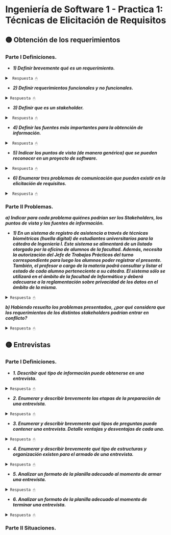 # Ingeniería de Software 1 - Practica 1: Técnicas de Elicitación de Requisitos


## 🟡 Obtención de los requerimientos

### Parte I Definiciones.

* ***1) Definir brevemente qué es un requerimiento.***

<details><summary> <code> Respuesta 🖱 </code></summary><br>

Al hablar de las necesidades del cliente en términos más técnicos, hablamos de requerimientos. Un Requerimiento es una característica del sistema o una descripción de algo que el sistema es capaz de hacer con el objeto de satisfacer el propósito del sistema.

La IEEE-Std-610 define a los requerimientos como:

a) Condición o capacidad que necesita el usuario para resolver un problema o alcanzar un objetivo.

b) Condición o capacidad que debe satisfacer o poseer un sistema o una componente de un sistema para satisfacer un contrato, un estándar, una especificación u otro documento formalmente impuesto.

c) Representación documentada de los requerimientos, de una condición o capacidad.

</details>

* ***2) Definir requerimientos funcionales y no funcionales.***

<details><summary><code>Respuesta 🖱</code></summary><br>
  
</details>

* ***3) Definir que es un stakeholder.***

<details><summary> <code> Respuesta 🖱 </code></summary><br>

El término stakeholder se utiliza para referirse a cualquier persona o grupo que se verá afectado por el sistema, directa o indirectamente. Entre los stakeholders se encuentran: los usuarios finales, los ingenieros, gerentes y expertos del dominio.

</details>

* ***4) Definir las fuentes más importantes para la obtención de información.***

<details><summary> <code> Respuesta 🖱 </code></summary><br>

Para obtener la información tenemos distintas fuentes, por un lado: 

a) Métodos discretos

* Muestreo de la documentación, los formularios y los datos existentes.
* Investigación y visitas al lugar.
* Observación del ambiente de trabajo.

b) Métodos interactivos

* Cuestionarios.
* Entrevistas.
* Planeación conjunta de Requerimientos (JRP o JAD).
* Lluvia de Ideas - Brainstorming .

</details>

* ***5) Indicar los puntos de vista (de manera genérica) que se pueden reconocer en un proyecto de software.***

<details><summary> <code> Respuesta 🖱 </code></summary><br>

Existen tres tipos genéricos de puntos de vista:

a) Punto de vista de los interactuadores: representan a las personas u otros sistemas que interactúan directamente con el sistema. Pueden influir en los requerimientos del sistema de algún modo.

b) Punto de vista indirecto: representan a los stakeholders que no utilizan el sistema ellos mismos pero que influyen en los requerimientos de algún modo.

c) Punto de vista del dominio: representan las características y restricciones del dominio que influyen en los requerimientos del sistema.

</details>

* ***6) Enumerar tres problemas de comunicación que pueden existir en la elicitación de requisitos.***

<details><summary> <code> Respuesta 🖱 </code></summary><br>

La elicitación de requisitos es una actividad principalmente de carácter social, mucho más que tecnológico. Por lo tanto, los problemas que se plantean son de naturaleza psicológica y social, más que técnicos. Dentro de estos problemas se encuentran los problemas de comunicación, que son:

* Dificultad para expresar claramente las necesidades.
* No ser conscientes de sus propias necesidades.
* No entender cómo la tecnología puede ayudar.
* Miedo a parecer incompetentes por ignorancia tecnológica.
* No tomar decisiones por no poder prever las  consecuencias, no entender las alternativas o no tener una visión global.
* Cultura y vocabulario diferentes.
* Intereses distintos en el sistema a desarrollar.
* Medios de comunicación inadecuados (diagramas que no entienden los clientes y usuarios).
* Conflictos personales o políticos.

</details>

### Parte II Problemas.

***a) Indicar para cada problema quiénes podrían ser los Stakeholders, los puntos de vista y las fuentes de información.***

* ***1) En un sistema de registro de asistencia a través de técnicas biométricas (huella digital) de estudiantes universitarios para la cátedra de Ingeniería I. Este sistema se alimentará de un listado otorgado por la oficina de alumnos de la facultad. Además, necesita la autorización del Jefe de Trabajos Prácticos del turno correspondiente para luego los alumnos poder registrar el presente. También, el profesor a cargo de la materia podrá consultar y listar el estado de cada alumno perteneciente a su cátedra. El sistema sólo se utilizará en el ámbito de la facultad de Informática y deberá adecuarse a la reglamentación sobre privacidad de los datos en el ámbito de la misma.***

<details><summary><code>Respuesta 🖱</code></summary><br>

**Stakeholders**

<p>(a) Oficina de alumnos de la facultad: proporciona el listado de estudiantes que serán registrados en el sistema.</p>
<p>(b) Jefe de Trabajos Prácticos: es el que autoriza el uso del sistema para que cada alumno pueda dar el presente en su turno.</p>
<p>(c) Profesor de la materia: puede consultar y listar el listado de cada uno de sus alumnos en el sistema.</p>
<p>(d) Estudiantes Universitarios: registran su asistencia en el sistema.</p>
<p>(e) Autoridades de la Facultad de Informática: son los que se aseguran que el sistema cumpla con la reglamentación sobre privacidad.</p>
<p>(f) Especialistas en seguridad de datos: asesoran sobre la adecuación del sistema con la reglamentación de privacidad de datos.</p>

**Puntos de vista**

<p>(a) Oficina de Alumnos de la Facultad: necesitan asegurarse de que el sistema pueda integrarse con el listado de estudiantes y que los datos sean precisos y actualizados.</p>
<p>(b) Jefe de Trabajos Prácticos: Requiere que el sistema sea accesible y funcional para la autorización de la asistencia. Debe ser capaz de manejar el registro de asistencia de manera eficiente y acorde con los horarios de los turnos.</p>
<p>(c) Profesor de la Materia: necesita acceso a informes y listados claros sobre la asistencia de los estudiantes para la gestión de su cátedra y la toma de decisiones relacionadas con el rendimiento académico.</p>
<p>(d) Estudiantes Universitarios: quieren un sistema que sea fácil de usar y que garantice que su asistencia se registre correctamente.</p>
<p>(e) Autoridades de la Facultad de Informática: se preocupan por el cumplimiento de las leyes y regulaciones, y la protección de la privacidad y seguridad de los datos personales de los estudiantes.</p>
<p>(f) Especialistas en seguridad de Datos: deben asegurar que el sistema cumpla con las regulaciones sobre la protección de datos personales y privacidad, y que no haya brechas en la seguridad de los datos.</p>

**Fuentes de Información**

<p>(a) Oficina de Alumnos de la Facultad: Listado de estudiantes, datos y registros de los mismos.</p>
<p>(b) Jefe de Trabajos Prácticos: procedimientos para la autorización de la asistencia y requisitos específicos del turno.</p>
<p>(c) Profesor de la Materia: requisitos de la cátedra, informes de asistencia y necesidades de gestión de la clase.</p>
<p>(d) Estudiantes Universitarios: información sobre el uso del sistema.</p>
<p>(e) Autoridades de la Facultad de Informática: políticas y reglamentaciones sobre privacidad y protección de datos, y requisitos legales aplicables.</p>
<p>(f) Especialistas en seguridad de Datos: normativas de privacidad de datos, buenas prácticas en seguridad de datos.</p>

</details>

***b) Habiendo resuelto los problemas presentados, ¿por qué considera que los requerimientos de los distintos stakeholders podrían entrar en conflicto?***

<details><summary><code>Respuesta 🖱</code></summary><br>

<p>Los requerimientos de los distintos stakeholders pueden entrar en conflicto debido a la variedad de intereses, objetivos y limitaciones de cada grupo. Estos conflictos pueden surgir debido a la combinación de diferentes prioridades y restricciones, como la eficiencia operativa, la precisión de los datos, la facilidad de uso, el cumplimiento de las normativas legales y los recursos disponibles. La clave para resolver estos conflictos es encontrar un equilibrio que satisfaga las necesidades de todos los stakeholders, mediante un enfoque colaborativo y una comunicación clara entre todos los involucrados.</p> 
<p>Por ejemplo: los estudiantes necesitan un sistema que sea fácil de usar y que registre su asistencia de manera precisa; mientras que las autoridades de la Facultad deben cumplir con las regulaciones de privacidad y protección de datos, lo que puede requerir medidas adicionales de seguridad y restricciones en el acceso a los datos. Esto podría generar un posible conflicto debido a que los requisitos de privacidad y seguridad pueden llevar a restricciones en el acceso y la gestión de datos, lo que podría complicar el proceso para los estudiantes que simplemente quieren registrar su asistencia sin complicaciones.</p> 

</details>

## 🟡 Entrevistas

### Parte I Definiciones.

* ***1. Describir qué tipo de información puede obtenerse en una entrevista.***

<details><summary><code>Respuesta 🖱</code></summary><br>
  
</details>

* ***2. Enumerar y describir brevemente las etapas de la preparación de una entrevista.***

<details><summary><code>Respuesta 🖱</code></summary><br>
  
</details>

* ***3. Enumerar y describir brevemente qué tipos de preguntas puede contener una entrevista. Detalle ventajas y desventajas de cada una.***

<details><summary><code>Respuesta 🖱</code></summary><br>
  
</details>

* ***4. Enumerar y describir brevemente qué tipo de estructuras y organización existen para el armado de una entrevista.***

<details><summary><code>Respuesta 🖱</code></summary><br>
  
</details>

* ***5. Analizar un formato de la planilla adecuado al momento de armar una entrevista.***

<details><summary><code>Respuesta 🖱</code></summary><br>
  
</details>

* ***6. Analizar un formato de la planilla adecuado al momento de terminar una entrevista.***

<details><summary><code>Respuesta 🖱</code></summary><br>
  
</details>

### Parte II Situaciones.